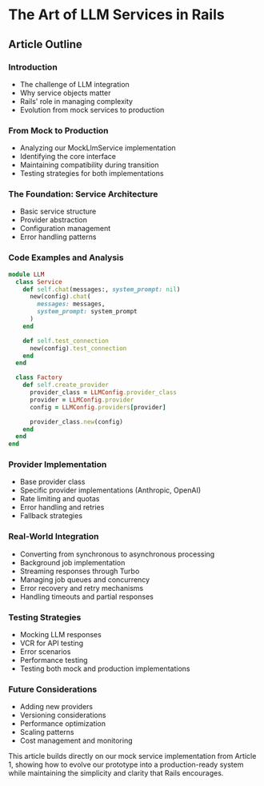 # The Art of LLM Services in Rails

## Article Outline

### Introduction

- The challenge of LLM integration
- Why service objects matter
- Rails' role in managing complexity
- Evolution from mock services to production

### From Mock to Production

- Analyzing our MockLlmService implementation
- Identifying the core interface
- Maintaining compatibility during transition
- Testing strategies for both implementations

### The Foundation: Service Architecture

- Basic service structure
- Provider abstraction
- Configuration management
- Error handling patterns

### Code Examples and Analysis

```ruby
module LLM
  class Service
    def self.chat(messages:, system_prompt: nil)
      new(config).chat(
        messages: messages,
        system_prompt: system_prompt
      )
    end

    def self.test_connection
      new(config).test_connection
    end
  end

  class Factory
    def self.create_provider
      provider_class = LLMConfig.provider_class
      provider = LLMConfig.provider
      config = LLMConfig.providers[provider]

      provider_class.new(config)
    end
  end
end
```

### Provider Implementation

- Base provider class
- Specific provider implementations (Anthropic, OpenAI)
- Rate limiting and quotas
- Error handling and retries
- Fallback strategies

### Real-World Integration

- Converting from synchronous to asynchronous processing
- Background job implementation
- Streaming responses through Turbo
- Managing job queues and concurrency
- Error recovery and retry mechanisms
- Handling timeouts and partial responses

### Testing Strategies

- Mocking LLM responses
- VCR for API testing
- Error scenarios
- Performance testing
- Testing both mock and production implementations

### Future Considerations

- Adding new providers
- Versioning considerations
- Performance optimization
- Scaling patterns
- Cost management and monitoring

This article builds directly on our mock service implementation from Article 1, showing how to evolve our prototype into a production-ready system while maintaining the simplicity and clarity that Rails encourages.
